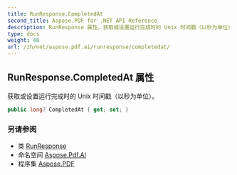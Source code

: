```yaml
---
title: RunResponse.CompletedAt
second_title: Aspose.PDF for .NET API Reference
description: RunResponse 属性。获取或设置运行完成时的 Unix 时间戳（以秒为单位）
type: docs
weight: 40
url: /zh/net/aspose.pdf.ai/runresponse/completedat/
---
```

## RunResponse.CompletedAt 属性

获取或设置运行完成时的 Unix 时间戳（以秒为单位）。

```csharp
public long? CompletedAt { get; set; }
```

### 另请参阅

* 类 [RunResponse](../)
* 命名空间 [Aspose.Pdf.AI](../../../aspose.pdf.ai/)
* 程序集 [Aspose.PDF](../../../)